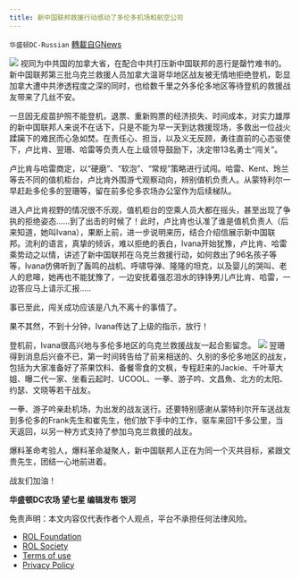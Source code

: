 ```yaml
---
title: 新中国联邦救援行动感动了多伦多机场和航空公司
---
```

`华盛顿DC-Russian` [轉載自GNews](https://gnews.org/zh-hans/2140485/)

![](https://assets.gnews.org/wp-content/uploads/2022/03/image-1050-edited.png)
视同为中共国的加拿大省，在配合中共打压新中国联邦的恶行是罄竹难书的。新中国联邦第三批乌克兰救援人员加拿大温哥华地区战友被无情地拒绝登机，彰显加拿大遭中共渗透程度之深的同时，也给数千里之外多伦多地区等待登机的救援战友带来了几丝不安。

一旦因无疫苗护照不能登机，退票、重新购票的经济损失、时间成本，对实力雄厚的新中国联邦人来说不在话下，只是不能为早一天到达救援现场，多救出一位战火蹂躏下的难民而心急如焚。在责任心、担当，以及义无反顾，勇往直前的心态驱使下，卢比肯、翌珊、哈雷等负责人在上级领导鼓励下，决定带13名勇士“闯关”。

卢比肯与哈雷商定，以“硬磨”、“软泡”、“常规”策略进行试闯。哈雷、Kent、玲兰等去不同的值机柜台，卢比肯外围游弋观察动向，辨别值机负责人。从蒙特利尔一早赶赴多伦多的翌珊等，留在前多伦多农场办公室作为后续梯队。

进入卢比肯视野的情况很不乐观，值机柜台的空乘人员大都在摇头，甚至出现了争执的拒绝姿态……到了出击的时候了！此时，卢比肯也认准了谁是值机负责人（后来知道，她叫Ivana），果断上前，进一步说明来历，结合介绍信展示新中国联邦。流利的语言，真挚的倾诉，难以拒绝的表白，Ivana开始犹豫，卢比肯、哈雷乘势动之以情，讲述了新中国联邦在乌克兰救援行动，如何救出了96名孩子等等，Ivana仿佛听到了轰鸣的战机、呼啸导弹、隆隆的坦克，以及婴儿的哭叫、老人的悲嗥，她再也不能犹豫了，一边安抚着强忍泪水的铮铮男儿卢比肯、哈雷，一边答应马上请示汇报…..

事已至此，闯关成功应该是八九不离十的事情了。

果不其然，不到十分钟，Ivana传达了上级的指示，放行！

登机前，Ivana很高兴地与多伦多地区的乌克兰救援战友一起合影留念。
![](https://assets.gnews.org/wp-content/uploads/2022/03/Snipaste_2022-03-11_02-38-06.jpg)
翌珊得到消息后兴奋不已，第一时间转告给了前来相送的、久别的多伦多地区的战友，包括为大家准备好了茶果饮料、备餐零食的文枫，专程赶来的Jackie、千叶草大姐、曝二代一家、坐看云起时、UCOOL、一拳、游子吟、文昌魚、北方的太阳、约瑟、文晓等若干战友。

一拳、游子吟亲赴机场，为出发的战友送行。还要特别感谢从蒙特利尔开车送战友到多伦多的Frank先生和崔先生，他们放下手中的工作，驱车来回1千多公里，当天返回，以另一种方式支持了参加乌克兰救援的战友。

爆料革命考验人，爆料革命凝聚人，新中国联邦人正在为同一个灭共目标，紧跟文贵先生，团结一心地前进着。

战友们加油！

**华盛顿DC农场 望七星
编辑发布 银河**

 

免责声明：本文内容仅代表作者个人观点，平台不承担任何法律风险。

- [ROL Foundation](https://rolfoundation.org/)
- [ROL Society](https://rolsociety.org/)
- [Terms of use](https://gnews.org/terms-of-use-3/)
- [Privacy Policy](https://gnews.org/privacy-policy/)
